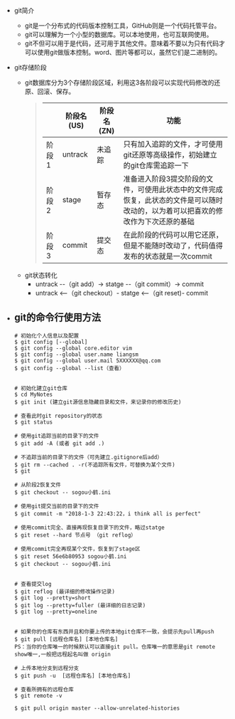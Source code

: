 - git简介
    - git是一个分布式的代码版本控制工具，GitHub则是一个代码托管平台。
    - git可以理解为一个小型的数据库。可以本地使用，也可互联网使用。
    - git不但可以用于是代码，还可用于其他文件。意味着不要以为只有代码才可以使用git做版本控制。word、图片等都可以，虽然它们是二进制的。

- git存储阶段
    - git数据库分为3个存储阶段区域，利用这3各阶段可以实现代码修改的还原、回滚、保存。
        >  ||阶段名(US)|阶段名(ZN)|功能|
        >  |--|--|--|--|
        >  |阶段1|untrack|未追踪|只有加入追踪的文件，才可使用git还原等高级操作，初始建立的git仓库需追踪一下|
        >  |阶段2|stage|暂存态|准备进入阶段3提交阶段的文件，可使用此状态中的文件完成恢复，此状态的文件是可以随时改动的，以为着可以把喜欢的修改作为下次还原的基础|
        >  |阶段3|commit|提交态|在此阶段的代码可以用它还原，但是不能随时改动了，代码值得发布的状态就是一次commit|      
    - git状态转化
        - untrack --（git add）-> statge --（git commit）-> commit
        - untrack <--（git checkout）- statge <--（git reset)- commit


- git的命令行使用方法
    - 
    ```shell
    # 初始化个人信息以及配置
    $ git config [--global] 
    $ git config --global core.editor vim
    $ git config --global user.name liangsm
    $ git config --global user.mail 5XXXXXX@qq.com
    $ git config --global --list（查看）


    # 初始化建立git仓库
    $ cd MyNotes
    $ git init (建立git源信息隐藏目录和文件，来记录你的修改历史)

    # 查看此时git repository的状态
    $ git status

    # 使用git追踪当前的目录下的文件
    $ git add -A (或者 git add .)

    # 不追踪当前的目录下的文件（可先建立.gitignore后add）
    $ git rm --cached . -r(不追踪所有文件，可替换为某个文件)
    $ git

    # 从阶段2恢复文件
    $ git checkout -- sogou小鹤.ini

    # 使用git提交当前的目录下的文件
    $ git commit -m "2018-1-3 22:43:22，i think all is perfect" 

    # 使用commit完全、直接再现恢复目录下的文件，略过statge
    $ git reset --hard 节点号 （git reflog）

    # 使用commit完全再现某个文件，恢复到了stage区
    $ git reset 56e6b80953 sogou小鹤.ini
    $ git checkout -- sogou小鹤.ini 


    # 查看提交log
    $ git reflog (最详细的修改操作记录)
    $ git log --pretty=short
    $ git log --pretty=fuller (最详细的日志记录)
    $ git log --pretty=oneline
    

    # 如果你的仓库有东西并且和你要上传的本地git仓库不一致，会提示先pull再push
    $ git pull [远程仓库名] [本地仓库名]
    PS：当你的仓库唯一的时候默认可以直接git pull。仓库唯一的意思是git remote show唯一,一般把远程起名叫做 origin 

    # 上传本地分支到远程分支
    $ git push -u  [远程仓库名] [本地仓库名]

    # 查看所拥有的远程仓库
    $ git remote -v

    $ git pull origin master --allow-unrelated-histories
     ```